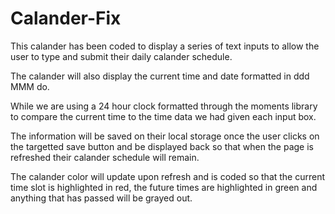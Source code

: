 # Calander-Fix

This calander has been coded to display a series of text inputs to allow the user to type and submit their daily calander schedule.

The calander will also display the current time and date formatted in ddd MMM do.

While we are using a 24 hour clock formatted through the moments library to compare the current time to the time data we had given each input box.

The information will be saved on their local storage once the user clicks on the targetted save button and be displayed back so that when the page is refreshed their calander schedule will remain. 

The calander color will update upon refresh and is coded so that the current time slot is highlighted in red, the future times are highlighted in green and anything that has passed will be grayed out. 